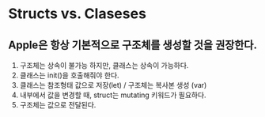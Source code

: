 # Structs vs. Claseses

## Apple은 항상 기본적으로 구조체를 생성할 것을 권장한다. 

1. 구조체는 상속이 불가능 하지만, 클래스는 상속이 가능하다.
2. 클래스는 init()을 호출해줘야 한다. 
3. 클래스는 참조형태 값으로 저장(let) / 구조체는 복사본 생성 (var)
5. 내부에서 값을 변경할 때, struct는 mutating 키워드가 필요하다.
6. 구조체는 값으로 전달된다. 
